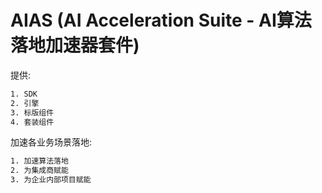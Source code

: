 # AIAS (AI Acceleration Suite - AI算法落地加速器套件)
提供:
```bash
1. SDK
2. 引擎
3. 标版组件
4. 套装组件
```

加速各业务场景落地:
```bash
1. 加速算法落地
2. 为集成商赋能
3. 为企业内部项目赋能
```

